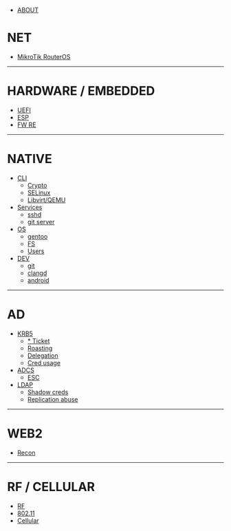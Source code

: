 - [ABOUT](About.md)

# NET

- [MikroTik RouterOS](net/mt-ros.md)

---

# HARDWARE / EMBEDDED

- [UEFI](hw_es/uefi.md)
- [ESP](hw_es/esp.md)
- [FW RE](hw_es/fw_re.md)

---

# NATIVE

- [CLI]()
  - [Crypto](native/cli/crypto.md)
  - [SELinux](native/cli/selinux.md)
  - [Libvirt/QEMU](native/cli/qemu.md)
- [Services]()
  - [sshd](native/services/sshd.md)
  - [git server](native/services/git-srv.md)
- [OS]()
  - [gentoo](native/os/gentoo.md)
  - [FS](native/os/fs.md)
  - [Users](native/os/users.md)
- [DEV]()
  - [git](native/dev/git.md)
  - [clangd](native/dev/clangd.md)
  - [android](native/dev/android.md)

---

# AD

- [KRB5]()
  - [* Ticket](ad/krb5/tickets.md)
  - [Roasting](ad/krb5/roasting.md)
  - [Delegation](ad/krb5/delegation.md)
  - [Cred usage](ad/krb5/pass_the.md)
- [ADCS]()
  - [ESC](ad/adcs/escs.md)
- [LDAP]()
  - [Shadow creds](ad/ldap/shadow_creds.md)
  - [Replication abuse](ad/ldap/repl_abuse.md)

---

# WEB2

- [Recon](web2/utils.md)

---

# RF / CELLULAR

- [RF](rf/rf.md)
- [802.11](rf/80211.md)
- [Cellular](rf/cellular.md)

